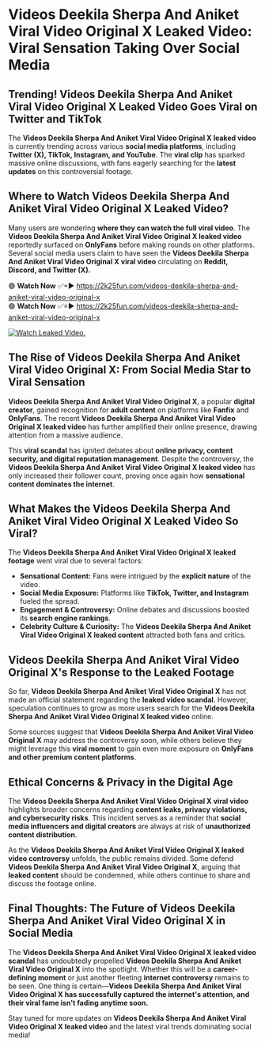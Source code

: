 # Videos Deekila Sherpa And Aniket Viral Video Original X Leaked Video: Viral Sensation Taking Over Social Media

## **Trending! Videos Deekila Sherpa And Aniket Viral Video Original X Leaked Video Goes Viral on Twitter and TikTok**
The **Videos Deekila Sherpa And Aniket Viral Video Original X leaked video** is currently trending across various **social media platforms**, including **Twitter (X), TikTok, Instagram, and YouTube**. The **viral clip** has sparked massive online discussions, with fans eagerly searching for the **latest updates** on this controversial footage.

## **Where to Watch Videos Deekila Sherpa And Aniket Viral Video Original X Leaked Video?**
Many users are wondering **where they can watch the full viral video**. The **Videos Deekila Sherpa And Aniket Viral Video Original X leaked video** reportedly surfaced on **OnlyFans** before making rounds on other platforms. Several social media users claim to have seen the **Videos Deekila Sherpa And Aniket Viral Video Original X viral video** circulating on **Reddit, Discord, and Twitter (X).**

🟢 **Watch Now** ✅=► https://2k25fun.com/videos-deekila-sherpa-and-aniket-viral-video-original-x  
🟢 **Watch Now** ✅=► https://2k25fun.com/videos-deekila-sherpa-and-aniket-viral-video-original-x  

[![Watch Leaked Video.](https://miro.medium.com/v2/resize:fit:828/format:webp/1*cilzJN44JGOrTw9NJCrNHA.gif "Watch Leaked Video")](https://2k25fun.com/videos-deekila-sherpa-and-aniket-viral-video-original-x)

## **The Rise of Videos Deekila Sherpa And Aniket Viral Video Original X: From Social Media Star to Viral Sensation**
**Videos Deekila Sherpa And Aniket Viral Video Original X**, a popular **digital creator**, gained recognition for **adult content** on platforms like **Fanfix** and **OnlyFans**. The recent **Videos Deekila Sherpa And Aniket Viral Video Original X leaked video** has further amplified their online presence, drawing attention from a massive audience.

This **viral scandal** has ignited debates about **online privacy, content security, and digital reputation management**. Despite the controversy, the **Videos Deekila Sherpa And Aniket Viral Video Original X leaked video** has only increased their follower count, proving once again how **sensational content dominates the internet**.

## **What Makes the Videos Deekila Sherpa And Aniket Viral Video Original X Leaked Video So Viral?**
The **Videos Deekila Sherpa And Aniket Viral Video Original X leaked footage** went viral due to several factors:
- **Sensational Content:** Fans were intrigued by the **explicit nature** of the video.
- **Social Media Exposure:** Platforms like **TikTok, Twitter, and Instagram** fueled the spread.
- **Engagement & Controversy:** Online debates and discussions boosted its **search engine rankings**.
- **Celebrity Culture & Curiosity:** The **Videos Deekila Sherpa And Aniket Viral Video Original X leaked content** attracted both fans and critics.

## **Videos Deekila Sherpa And Aniket Viral Video Original X's Response to the Leaked Footage**
So far, **Videos Deekila Sherpa And Aniket Viral Video Original X** has not made an official statement regarding the **leaked video scandal**. However, speculation continues to grow as more users search for the **Videos Deekila Sherpa And Aniket Viral Video Original X leaked video** online.

Some sources suggest that **Videos Deekila Sherpa And Aniket Viral Video Original X** may address the controversy soon, while others believe they might leverage this **viral moment** to gain even more exposure on **OnlyFans and other premium content platforms**.

## **Ethical Concerns & Privacy in the Digital Age**
The **Videos Deekila Sherpa And Aniket Viral Video Original X viral video** highlights broader concerns regarding **content leaks, privacy violations, and cybersecurity risks**. This incident serves as a reminder that **social media influencers and digital creators** are always at risk of **unauthorized content distribution**.

As the **Videos Deekila Sherpa And Aniket Viral Video Original X leaked video controversy** unfolds, the public remains divided. Some defend **Videos Deekila Sherpa And Aniket Viral Video Original X**, arguing that **leaked content** should be condemned, while others continue to share and discuss the footage online.

## **Final Thoughts: The Future of Videos Deekila Sherpa And Aniket Viral Video Original X in Social Media**
The **Videos Deekila Sherpa And Aniket Viral Video Original X leaked video scandal** has undoubtedly propelled **Videos Deekila Sherpa And Aniket Viral Video Original X** into the spotlight. Whether this will be a **career-defining moment** or just another fleeting **internet controversy** remains to be seen. One thing is certain—**Videos Deekila Sherpa And Aniket Viral Video Original X has successfully captured the internet's attention, and their viral fame isn't fading anytime soon.**

Stay tuned for more updates on **Videos Deekila Sherpa And Aniket Viral Video Original X leaked video** and the latest viral trends dominating social media!